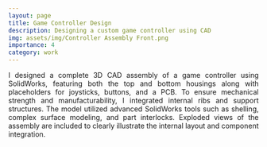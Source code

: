 ```yaml
---
layout: page
title: Game Controller Design
description: Designing a custom game controller using CAD
img: assets/img/Controller Assembly Front.png
importance: 4
category: work
---
```


<div style="text-align: justify;">
I designed a complete 3D CAD assembly of a game controller using SolidWorks, featuring both the top and bottom housings along with placeholders for joysticks, buttons, and a PCB. To ensure mechanical strength and manufacturability, I integrated internal ribs and support structures. The model utilized advanced SolidWorks tools such as shelling, complex surface modeling, and part interlocks. Exploded views of the assembly are included to clearly illustrate the internal layout and component integration.
</div>

